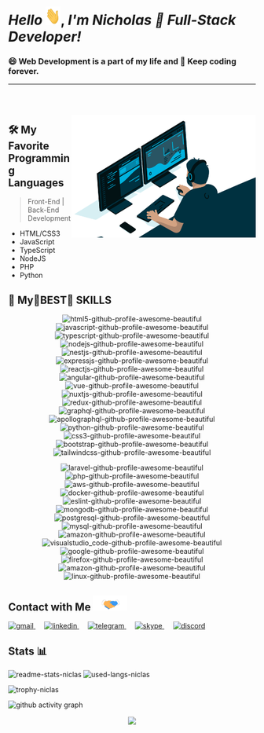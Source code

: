 <meta name="reaact-developer-portfolio"/>
<meta name="react"/>
<meta name="next"/>
<meta name="vue" />
<meta name="front-end" />
<meta name="back-end" />
<meta name="full-stack"/>
<h1 align="left">
    <em>Hello </em> <img src="source/Hi.gif" height="37px" width="30px">, <em> I'm Nicholas </em>
    <em> 🚀 Full-Stack Developer! </em>
</h1>

### :smile: Web Development is a part of my life and :book: Keep coding forever.

--------
<br><br>

<a href="#"><img align="right" height="250" width="375" alt="" src="./source/back-new.gif"/></a>

## 🛠️ My Favorite Programming Languages

> Front-End | Back-End Development
- HTML/CSS3
- JavaScript
- TypeScript
- NodeJS
- PHP
- Python

## 💫 My🌟BEST🌟 SKILLS

<p align="center">
    <img src="https://img.icons8.com/color/344/html-5.png" alt="html5-github-profile-awesome-beautiful" width="40" height="40"/>
    <img src="https://www.vectorlogo.zone/logos/javascript/javascript-icon.svg" alt="javascript-github-profile-awesome-beautiful" width="40" height="40"/>
    <img src="https://www.vectorlogo.zone/logos/typescriptlang/typescriptlang-icon.svg" alt="typescript-github-profile-awesome-beautiful" width="40" height="40"/>
    <img src="https://www.vectorlogo.zone/logos/nodejs/nodejs-icon.svg" alt="nodejs-github-profile-awesome-beautiful" width="40" height="40"/>
    <img src="https://www.vectorlogo.zone/logos/nestjs/nestjs-icon.svg" alt="nestjs-github-profile-awesome-beautiful" width="40" height="40"/>
    <img src="https://www.vectorlogo.zone/logos/expressjs/expressjs-icon.svg" alt="expressjs-github-profile-awesome-beautiful" width="40" height="40"/>
    <img src="https://www.vectorlogo.zone/logos/reactjs/reactjs-icon.svg" alt="reactjs-github-profile-awesome-beautiful" width="40" height="40"/>
    <img src="https://mdbcdn.b-cdn.net/wp-content/themes/mdbootstrap4/content/en/_mdb5/_assets/img/icons/angular.png" alt="angular-github-profile-awesome-beautiful" width="40" height="40" style="visibility: visible;">
    <img src="https://mdbcdn.b-cdn.net/wp-content/themes/mdbootstrap4/content/en/_mdb5/_assets/img/icons/vue.png" alt="vue-github-profile-awesome-beautiful" width="40" height="40" style="visibility: visible;">
    <img src="https://www.vectorlogo.zone/logos/nuxtjs/nuxtjs-icon.svg" alt="nuxtjs-github-profile-awesome-beautiful" width="40" height="40" style="visibility: visible;">
    <img src="https://www.theconsolelogs.com/react/redux.svg" alt="redux-github-profile-awesome-beautiful" width="40" height="40"/>
    <img src="https://www.vectorlogo.zone/logos/graphql/graphql-icon.svg" alt="graphql-github-profile-awesome-beautiful" width="40" height="40"/>
    <img src="https://www.vectorlogo.zone/logos/apollographql/apollographql-icon.svg" alt="apollographql-github-profile-awesome-beautiful" width="40" height="40"/>
    <img src="https://www.vectorlogo.zone/logos/python/python-icon.svg" alt="python-github-profile-awesome-beautiful" width="40" height="40"/>
    <img src="https://img.icons8.com/color/344/css3.png" alt="css3-github-profile-awesome-beautiful" width="40" height="40"/>
    <img src="https://mdbcdn.b-cdn.net/wp-content/themes/mdbootstrap4/content/en/_mdb5/_assets/img/icons/bootstrap.png" alt="bootstrap-github-profile-awesome-beautiful" width="35" height="37" style="visibility: visible;"/>
    <img src="https://www.vectorlogo.zone/logos/tailwindcss/tailwindcss-icon.svg" alt="tailwindcss-github-profile-awesome-beautiful" width="40" height="40"/>
</p>
<p align="center">
    <img src="https://www.vectorlogo.zone/logos/laravel/laravel-icon.svg" alt="laravel-github-profile-awesome-beautiful" width="40" height="40" style="visibility: visible;"/>
    <img src="https://www.vectorlogo.zone/logos/php/php-icon.svg" alt="php-github-profile-awesome-beautiful" width="40" height="40" style="visibility: visible;"/>
    <img src="https://www.vectorlogo.zone/logos/amazon_aws/amazon_aws-icon.svg" alt="aws-github-profile-awesome-beautiful" width="40" height="40"/>
    <img src="https://www.vectorlogo.zone/logos/docker/docker-icon.svg" alt="docker-github-profile-awesome-beautiful" width="40" height="40"/>
    <img src="https://www.vectorlogo.zone/logos/eslint/eslint-icon.svg" alt="eslint-github-profile-awesome-beautiful" width="40" height="40"/>
    <img src="https://www.vectorlogo.zone/logos/mongodb/mongodb-icon.svg" alt="mongodb-github-profile-awesome-beautiful" width="40" height="40" style="visibility: visible;"/>
    <img src="https://www.vectorlogo.zone/logos/postgresql/postgresql-icon.svg" alt="postgresql-github-profile-awesome-beautiful" width="40" height="40" style="visibility: visible;"/>
    <img src="https://www.vectorlogo.zone/logos/mysql/mysql-official.svg" alt="mysql-github-profile-awesome-beautiful" width="40" height="40" style="visibility: visible;"/>
    <img src="https://www.vectorlogo.zone/logos/amazon/amazon-icon.svg" alt="amazon-github-profile-awesome-beautiful" width="40" height="40" style="visibility: visible;"/>
    <img src="https://www.vectorlogo.zone/logos/visualstudio_code/visualstudio_code-icon.svg" alt="visualstudio_code-github-profile-awesome-beautiful" width="40" height="40" style="visibility: visible;"/>
    <img src="https://www.vectorlogo.zone/logos/google/google-icon.svg" alt="google-github-profile-awesome-beautiful" width="40" height="40" style="visibility: visible;"/>
    <img src="https://www.vectorlogo.zone/logos/firefox/firefox-icon.svg" alt="firefox-github-profile-awesome-beautiful" width="40" height="40" style="visibility: visible;"/>
    <img src="https://www.vectorlogo.zone/logos/firebase/firebase-icon.svg" alt="amazon-github-profile-awesome-beautiful" width="40" height="40" style="visibility: visible;"/>
    <img src="https://www.vectorlogo.zone/logos/linux/linux-icon.svg" alt="linux-github-profile-awesome-beautiful" width="40" height="40"/>
</p>

## Contact with Me <img src="source/Handshake.gif" height="32px" style="max-width:100%;" />

<a href="mailto:niclas.kato92@gmail.com" target="_blank">  
    <img src="https://cdn-icons-png.flaticon.com/512/5968/5968534.png" alt="gmail" style="height: 35px; width: 35px;">
</a>&ensp;&ensp;
<a href="https://www.linkedin.com/in/nicholas-kato-27b830250/" target="_blank">  
    <img src="https://cdn-icons-png.flaticon.com/512/3536/3536505.png" alt="linkedin" style="height: 35px; width: 35px;">
</a>&ensp;&ensp;
<a href="https://t.me/niclaskato/" target="_blank">  
    <img src="https://cdn-icons-png.flaticon.com/512/2504/2504941.png" alt="telegram" style="height: 35px; width: 35px;">
</a>&ensp;&ensp;
<a href="https://join.skype.com/invite/weRQ1pwK17jc/" target="_blank">  
    <img src="https://cdn-icons-png.flaticon.com/512/2504/2504937.png" alt="skype" style="height: 35px; width: 35px;">
</a>&ensp;&ensp;
<a href="https://discord.gg/NrM2WtbPPd/" target="_blank">  
    <img src="https://cdn-icons-png.flaticon.com/512/2504/2504896.png" alt="discord" style="height: 35px; width: 35px;">
</a>

## Stats 📊

<p align="left">
    <img src="https://github-readme-stats.vercel.app/api?username=niclaskato&title_color=FFFF00&icon_color=00FFFF&text_color=FFFFFF&bg_color=000000&show_icons=true&hide_border=true" alt="readme-stats-niclas" height="180px" />
    <img src="https://github-readme-stats.vercel.app/api/top-langs/?username=niclaskato&layout=compact&theme=highcontrast&hide_border=true" alt="used-langs-niclas" height="180px"/>
</p>
<!-- ![Nicholas's github stats](https://github-readme-stats.vercel.app/api?username=niclaskato&title_color=FFFF00&icon_color=00FFFF&text_color=FFFFFF&bg_color=000000&show_icons=true&hide_border=true)
<br>
![Top Langs](https://github-readme-stats.vercel.app/api/top-langs/?username=niclaskato&layout=compact&theme=highcontrast&hide_border=true)
<br> -->

<!-- ![trophy](https://github-profile-trophy.vercel.app/?username=niclaskato&theme=discord) -->
<p align="left">
    <img src="https://github-profile-trophy.vercel.app/?username=niclaskato&no-bg=true&column=7&theme=discord&margin-w=15" alt="trophy-niclas" height="200px"/>
</p>

![github activity graph](https://activity-graph.herokuapp.com/graph?username=niclaskato&theme=react-dark)

<p align="center">
    <img align="center" src="http://github-readme-streak-stats.herokuapp.com?user=niclaskato&theme=highcontrast&hide_border=true"/>
</p>